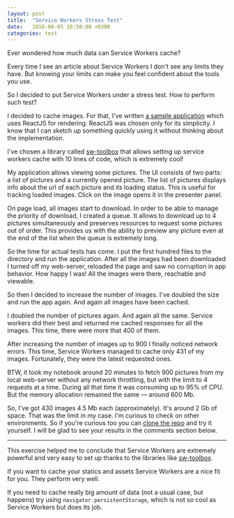 ```yaml
---
layout: post
title:  "Service Workers Stress Test"
date:   2016-06-05 16:50:00 +0300
categories: test
---
```


Ever wondered how much data can Service Workers cache?

Every time I see an article about Service Workers I don't see any limits they have.
But knowing your limits can make you feel confident about the tools you use.

So I decided to put Service Workers under a stress test.
How to perform such test?

I decided to cache images.
For that, I've written [a sample application](https://github.com/Antontelesh/sw-stress-test) which uses ReactJS for rendering.
ReactJS was chosen only for its simplicity.
I know that I can sketch up something quickly using it without thinking about the implementation.

I've chosen a library called [sw-toolbox](https://github.com/GoogleChrome/sw-toolbox) that allows setting up service workers cache with 10 lines of code, which is extremely cool!

My application allows viewing some pictures.
The UI consists of two parts: a list of pictures and a currently opened picture. The list of pictures displays info about the url of each picture and its loading status. This is useful for tracking loaded images. Click on the image opens it in the presenter panel.

On page load, all images start to download.
In order to be able to manage the priority of download, I created a queue.
It allows to download up to 4 pictures simultaneously and preserves resources to request some pictures out of order.
This provides us with the ability to preview any picture even at the end of the list when the queue is extremely long.

So the time for actual tests has come.
I put the first hundred files to the directory and run the application.
After all the images had been downloaded I turned off my web-server, reloaded the page and saw no corruption in app behavior. How happy I was! All the images were there, reachable and viewable.

So then I decided to increase the number of images.
I've doubled the size and run the app again.
And again all images have been cached.

I doubled the number of pictures again. And again all the same.
Service workers did their best and returned me cached responses for all the images. This time, there were more that 400 of them.

After increasing the number of images up to 900 I finally noticed network errors. This time, Service Workers managed to cache only 431 of my images. Fortunately, they were the latest requested ones.

BTW, it took my notebook around 20 minutes to fetch 900 pictures from my local web-server without any network throttling, but with the limit to 4 requests at a time. During all that time it was consuming up to 95% of CPU. But the memory allocation remained the same — around 600 Mb.

So, I've got 430 images 4.5 Mb each (approximately). It's around 2 Gb of space. That was the limit in my case.
I'm curious to check on other environments.
So if you're curious too you can [clone the repo](https://github.com/Antontelesh/sw-stress-test) and try it yourself.
I will be glad to see your results in the comments section below.

-------

This exercise helped me to conclude that Service Workers are extremely powerful and very easy to set up thanks to the libraries like [sw-toolbox](https://github.com/GoogleChrome/sw-toolbox).

If you want to cache your statics and assets Service Workers are a nice fit for you. They perform very well.

If you need to cache really big amount of data (not a usual case, but happens) try using `navigator.persistentStorage`, which is not so cool as Service Workers but does its job.
